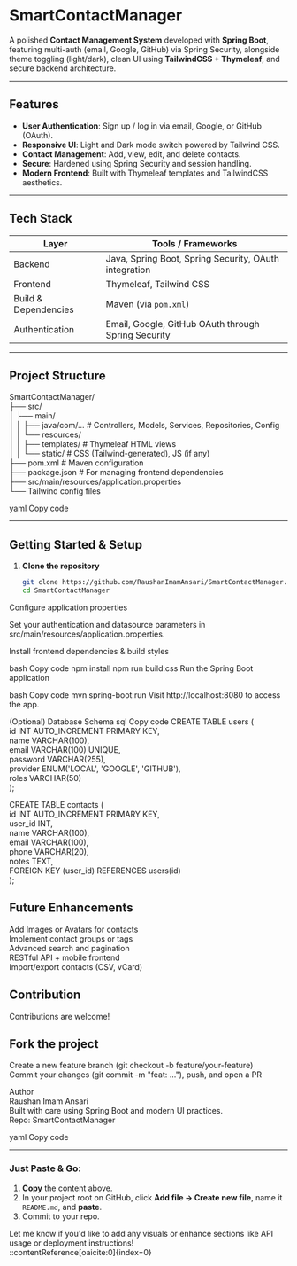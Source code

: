 #  SmartContactManager

A polished **Contact Management System** developed with **Spring Boot**, featuring multi-auth (email, Google, GitHub) via Spring Security, alongside theme toggling (light/dark), clean UI using **TailwindCSS + Thymeleaf**, and secure backend architecture.

---

##  Features

- **User Authentication**: Sign up / log in via email, Google, or GitHub (OAuth).
- **Responsive UI**: Light and Dark mode switch powered by Tailwind CSS.
- **Contact Management**: Add, view, edit, and delete contacts.
- **Secure**: Hardened using Spring Security and session handling.
- **Modern Frontend**: Built with Thymeleaf templates and TailwindCSS aesthetics.

---

##  Tech Stack

| Layer               | Tools / Frameworks                                     |
|--------------------|--------------------------------------------------------|
| Backend            | Java, Spring Boot, Spring Security, OAuth integration |
| Frontend           | Thymeleaf, Tailwind CSS                                |
| Build & Dependencies | Maven (via `pom.xml`)                             |
| Authentication     | Email, Google, GitHub OAuth through Spring Security   |

---

##  Project Structure

SmartContactManager/  
├── src/  
│ ├── main/  
│ │ ├── java/com/... # Controllers, Models, Services, Repositories, Config  
│ │ └── resources/  
│ │ ├── templates/ # Thymeleaf HTML views  
│ │ └── static/ # CSS (Tailwind-generated), JS (if any)  
├── pom.xml # Maven configuration  
├── package.json # For managing frontend dependencies  
├── src/main/resources/application.properties  
└── Tailwind config files  

yaml
Copy code

---

##  Getting Started & Setup

1. **Clone the repository**

   ```bash
   git clone https://github.com/RaushanImamAnsari/SmartContactManager.git
   cd SmartContactManager
Configure application properties

Set your authentication and datasource parameters in src/main/resources/application.properties.

Install frontend dependencies & build styles

bash
Copy code
npm install
npm run build:css
Run the Spring Boot application

bash
Copy code
mvn spring-boot:run
Visit http://localhost:8080 to access the app.

(Optional) Database Schema
sql
Copy code
CREATE TABLE users (  
    id INT AUTO_INCREMENT PRIMARY KEY,  
    name VARCHAR(100),   
    email VARCHAR(100) UNIQUE,  
    password VARCHAR(255),  
    provider ENUM('LOCAL', 'GOOGLE', 'GITHUB'),  
    roles VARCHAR(50)  
);  

CREATE TABLE contacts (  
    id INT AUTO_INCREMENT PRIMARY KEY,  
    user_id INT,   
    name VARCHAR(100),  
    email VARCHAR(100),  
    phone VARCHAR(20),  
    notes TEXT,  
    FOREIGN KEY (user_id) REFERENCES users(id)  
);  

##  Future Enhancements  
Add Images or Avatars for contacts  
Implement contact groups or tags  
Advanced search and pagination  
RESTful API + mobile frontend  
Import/export contacts (CSV, vCard)  

## Contribution  
Contributions are welcome!  

## Fork the project  

Create a new feature branch (git checkout -b feature/your-feature)  
Commit your changes (git commit -m "feat: ..."), push, and open a PR  

Author  
Raushan Imam Ansari  
Built with care using Spring Boot and modern UI practices.  
Repo: SmartContactManager  

yaml
Copy code

---

###  Just Paste & Go:

1. **Copy** the content above.  
2. In your project root on GitHub, click **Add file → Create new file**, name it `README.md`, and **paste**.  
3. Commit to your repo.  

Let me know if you'd like to add any visuals or enhance sections like API usage or deployment instructions!  
::contentReference[oaicite:0]{index=0}  
